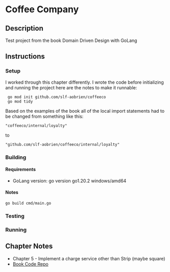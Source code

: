 # Coffee Company
## Description
Test project from the book Domain Driven Design with GoLang

## Instructions
### Setup
I worked through this chapter differently.  I wrote the code before initializing and running the project here are the notes to make it runnable:
```
 go mod init github.com/slf-aobrien/coffeeco
 go mod tidy
```
Based on the examples of the book all of the local import statements had to be changed from something like this:
```
"coffeeco/internal/loyalty"
```
to
```
"github.com/slf-aobrien/coffeeco/internal/loyalty"
```
### Building
#### Requirements
* GoLang version: go version go1.20.2 windows/amd64  
#### Notes
```
go build cmd/main.go
```
### Testing
### Running

## Chapter Notes
* Chapter 5 - Implement a charge service other than Strip (maybe square)
* [Book Code Repo](https://github.com/PacktPublishing/Domain-Driven-Design-with-GoLang/tree/main/chapter5)